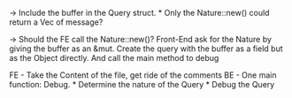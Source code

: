 -> Include the buffer in the Query struct.
    * Only the Nature::new() could return a Vec of message?

-> Should the FE call the Nature::new()? 
Front-End ask for the Nature by giving the buffer as an &mut.
Create the query with the buffer as a field but as the Object directly.
And call the main method to debug


FE - Take the Content of the file, get ride of the comments
BE - One main function: Debug.
    * Determine the nature of the Query
    * Debug the Query